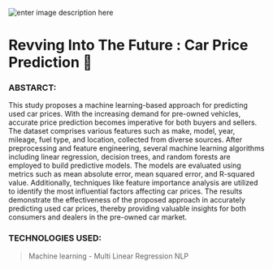 
![enter image description here](https://encrypted-tbn0.gstatic.com/images?q=tbn:ANd9GcRN3FoQ3PMgMsXa9Os0y8a9BumKImWyHepOow&usqp=CAU)
# Revving Into The Future : Car Price Prediction 

### ABSTARCT:
This study proposes a machine learning-based approach for predicting used car prices. With the increasing demand for pre-owned vehicles, accurate price prediction becomes imperative for both buyers and sellers. The dataset comprises various features such as make, model, year, mileage, fuel type, and location, collected from diverse sources. After preprocessing and feature engineering, several machine learning algorithms including linear regression, decision trees, and random forests are employed to build predictive models. The models are evaluated using metrics such as mean absolute error, mean squared error, and R-squared value. Additionally, techniques like feature importance analysis are utilized to identify the most influential factors affecting car prices. The results demonstrate the effectiveness of the proposed approach in accurately predicting used car prices, thereby providing valuable insights for both consumers and dealers in the pre-owned car market.
### TECHNOLOGIES USED:
> Machine learning - Multi Linear Regression
> NLP



